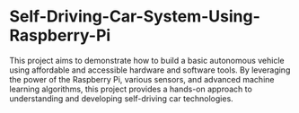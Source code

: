 # Self-Driving-Car-System-Using-Raspberry-Pi
This project aims to demonstrate how to build a basic autonomous vehicle using affordable and accessible hardware and software tools. By leveraging the power of the Raspberry Pi, various sensors, and advanced machine learning algorithms, this project provides a hands-on approach to understanding and developing self-driving car technologies.
